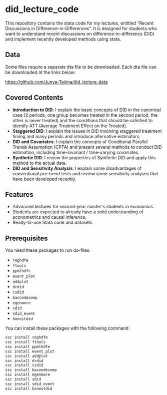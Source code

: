 # did_lecture_code

This repository contains the stata code for my lectures, entitled "Recent Discussions in Difference-in-Differences". It is designed for students who want to understand recent discussions on difference-in-differencs (DID) and implement recently developed methods using stata. 

## Data

Some files require a separate dta file to be downloaded. Each dta file can be downloaded at the links below:

https://github.com/Junya-Tajima/did_lecture_data

##  Covered Contents

- **Introduction to DID**: I explain the basic concepts of DID in the canonical case (2 periods, one group becomes treated in the second period, the other is never treated) and the conditions that should be satisfied to identify ATT (Average Treatment Effect on the Treated).
- **Staggered DID**: I explain the issues in DID involving staggered treatment timing and many periods and introduce alternative estimators.
- **DID and Covariates**: I explain the concepts of Conditional Parallel Trends Assumption (CPTA) and present several methods to conduct DID estimation, including time-invariant / time-varying covariates. 
- **Synthetic DID**: I review the properties of Synthetic DID and apply this method to the actual data.
- **DID and Sensitivity Analysis**: I explain some disadvantages of conventional pre-trend tests and review some sensitivity analyses that have been developed recently. 

##  Features

- Advanced lectures for second-year master's students in economics. 
- Students are expected to already have a solid understanding of econometrics and causal inference.
- Ready-to-use Stata code and datasets.

## Prerequisites

You need these packages to run do-files:

- `reghdfe`
- `ftools`
- `ppmlhdfe`
- `event_plot`
- `addplot`
- `drdid`
- `csdid`
- `bacondecomp`
- `egenmore`
- `sdid`
- `sdid_event`
- `honestdid`

You can install these packages with the following command:

```bash
ssc install reghdfe
ssc install ftools
ssc install ppmlhdfe
ssc install event_plot
ssc install addplot
ssc install drdid
ssc install csdid
ssc install bacondecomp
ssc install egenmore
ssc install sdid
ssc install sdid_event
ssc install honestdid
